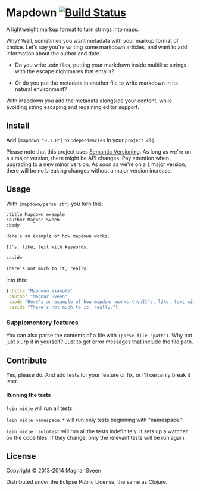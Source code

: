 # Mapdown [![Build Status](https://secure.travis-ci.org/magnars/mapdown.png)](http://travis-ci.org/magnars/mapdown)

A lightweight markup format to turn strings into maps.

Why? Well, sometimes you want metadata with your markup format of
choice. Let's say you're writing some markdown articles, and want to
add information about the author and date.

- Do you write .edn files, putting your markdown inside multiline
  strings with the escape nightmares that entails?

- Or do you put the metadata in another file to write markdown in its
  natural environment?

With Mapdown you add the metadata alongside your content, while
avoiding string escaping and regaining editor support.

## Install

Add `[mapdown "0.1.0"]` to `:dependencies` in your `project.clj`.

Please note that this project uses
[Semantic Versioning](http://semver.org/). As long as we're on a `0`
major version, there might be API changes. Pay attention when
upgrading to a new minor version. As soon as we're on a `1` major
version, there will be no breaking changes without a major version
increase.

## Usage

With `(mapdown/parse str)` you turn this:

```txt
:title Mapdown example
:author Magnar Sveen
:body

Here's an example of how mapdown works.

It's, like, text with keywords.

:aside

There's not much to it, really.
```

into this:

```clj
{:title "Mapdown example"
 :author "Magnar Sveen"
 :body "Here's an example of how mapdown works.\n\nIt's, like, text with keywords."
 :aside "There's not much to it, really."}
```

### Supplementary features

You can also parse the contents of a file with `(parse-file "path")`.
Why not just slurp it in yourself? Just to get error messages that
include the file path.

## Contribute

Yes, please do. And add tests for your feature or fix, or I'll
certainly break it later.

#### Running the tests

`lein midje` will run all tests.

`lein midje namespace.*` will run only tests beginning with "namespace.".

`lein midje :autotest` will run all the tests indefinitely. It sets up a
watcher on the code files. If they change, only the relevant tests will be
run again.

## License

Copyright © 2013-2014 Magnar Sveen

Distributed under the Eclipse Public License, the same as Clojure.
